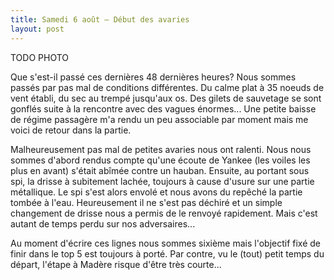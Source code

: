 ```yaml
---
title: Samedi 6 août – Début des avaries
layout: post
---
```


TODO PHOTO

Que s'est-il passé ces dernières 48 dernières heures? Nous sommes passés par pas mal de conditions différentes. Du calme plat à 35 noeuds de vent établi, du sec au trempé jusqu'aux os. Des gilets de sauvetage se sont gonflés suite à la rencontre avec des vagues énormes... Une petite baisse de régime passagère m'a rendu un peu associable par moment mais me voici de retour dans la partie.

Malheureusement pas mal de petites avaries nous ont ralenti. Nous nous sommes d'abord rendus compte qu'une écoute de Yankee (les voiles les plus en avant) s'était abîmée contre un hauban. Ensuite, au portant sous spi, la drisse à subitement lachée, toujours à cause d'usure sur une partie métallique. Le spi s'est alors envolé et nous avons du repêché la partie tombée à l'eau. Heureusement il ne s'est pas déchiré et un simple changement de drisse nous a permis de le renvoyé rapidement. Mais c'est autant de temps perdu sur nos adversaires...

Au moment d'écrire ces lignes nous sommes sixième mais l'objectif fixé de finir dans le top 5 est toujours à porté. Par contre, vu le (tout) petit temps du départ, l'étape à Madère risque d'être très courte...
